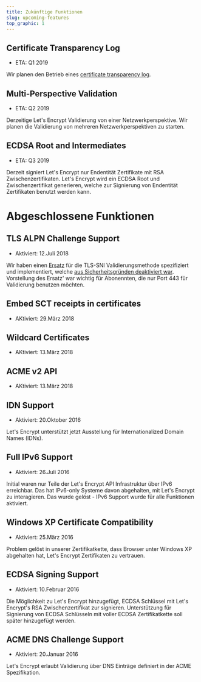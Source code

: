 ```yaml
---
title: Zukünftige Funktionen
slug: upcoming-features
top_graphic: 1
---
```


## Certificate Transparency Log

* ETA: Q1 2019

Wir planen den Betrieb eines [certificate transparency log](http://www.certificate-transparency.org/how-ct-works).

## Multi-Perspective Validation

* ETA: Q2 2019

Derzeitige Let's Encrypt Validierung von einer Netzwerkperspektive. Wir planen die Validierung von mehreren Netzwerkperspektiven zu starten.

## ECDSA Root and Intermediates

* ETA: Q3 2019

Derzeit signiert Let's Encrypt nur Endentität Zertifikate mit RSA Zwischenzertifikaten. Let's Encrypt wird ein ECDSA Root und Zwischenzertifikat generieren, welche zur Signierung von Endentität Zertifikaten benutzt werden kann.

# Abgeschlossene Funktionen

## TLS ALPN Challenge Support

* Aktiviert: 12.Juli 2018

Wir haben einen [Ersatz](https://datatracker.ietf.org/doc/draft-ietf-acme-tls-alpn/) für die TLS-SNI Validierungsmethode spezifiziert und implementiert, welche [aus Sicherheitsgründen deaktiviert war](https://community.letsencrypt.org/t/important-what-you-need-to-know-about-tls-sni-validation-issues/50811). Vorstellung des Ersatz' war wichtig für Abonennten, die nur Port 443 für Validierung benutzen möchten.

## Embed SCT receipts in certificates

* AKtiviert: 29.März 2018

## Wildcard Certificates

* AKtiviert: 13.März 2018

## ACME v2 API

* AKtiviert: 13.März 2018

## IDN Support

* Aktiviert: 20.Oktober 2016

Let's Encrypt unterstützt jetzt Ausstellung für Internationalized Domain Names (IDNs).

## Full IPv6 Support

* Aktiviert: 26.Juli 2016

Initial waren nur Teile der Let's Encrypt API Infrastruktur über IPv6 erreichbar. Das hat IPv6-only Systeme davon abgehalten, mit Let's Encrypt zu interagieren. Das wurde gelöst - IPv6 Support wurde für alle Funktionen aktiviert.

## Windows XP Certificate Compatibility

* Aktiviert: 25.März 2016

Problem gelöst in unserer Zertifikatkette, dass Browser unter Windows XP abgehalten hat, Let's Encrypt Zertifikaten zu vertrauen.

## ECDSA Signing Support

* Aktiviert: 10.Februar 2016

Die Möglichkeit zu Let's Encrypt hinzugefügt, ECDSA Schlüssel mit Let's Encrypt's RSA Zwischenzertifikat zur signieren. Unterstützung für Signierung von ECDSA Schlüsseln mit voller ECDSA Zertifikatkette soll später hinzugefügt werden.

## ACME DNS Challenge Support

* Aktiviert: 20.Januar 2016

Let's Encrypt erlaubt Validierung über DNS Einträge definiert in der ACME Spezifikation.
